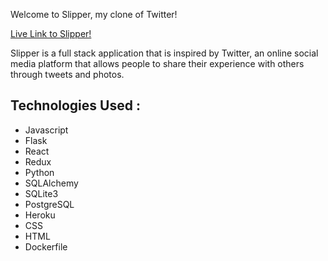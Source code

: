 Welcome to Slipper, my clone of Twitter!

[Live Link to Slipper!](https://slipper-capstone.herokuapp.com/)

Slipper is a full stack application that is inspired by Twitter, an online social media platform that allows people to share their experience with others through tweets and photos. 

## Technologies Used :
* Javascript
* Flask
* React
* Redux
* Python
* SQLAlchemy
* SQLite3
* PostgreSQL
* Heroku
* CSS
* HTML
* Dockerfile
